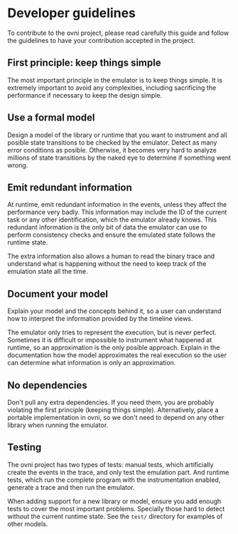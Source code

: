# Developer guidelines

To contribute to the ovni project, please read carefully this guide and
follow the guidelines to have your contribution accepted in the project.

## First principle: keep things simple

The most important principle in the emulator is to keep things simple.
It is extremely important to avoid any complexities, including
sacrificing the performance if necessary to keep the design simple.

## Use a formal model

Design a model of the library or runtime that you want to instrument and
all posible state transitions to be checked by the emulator. Detect
as many error conditions as posible. Otherwise, it becomes very hard to
analyze millions of state transitions by the naked eye to determine if
something went wrong.

## Emit redundant information

At runtime, emit redundant information in the events, unless they affect
the performance very badly. This information may include the ID of the
current task or any other identification, which the emulator already
knows. This redundant information is the only bit of data the emulator
can use to perform consistency checks and ensure the emulated state
follows the runtime state.

The extra information also allows a human to read the binary trace and
understand what is happening without the need to keep track of the
emulation state all the time.

## Document your model

Explain your model and the concepts behind it, so a user can understand
how to interpret the information provided by the timeline views.

The emulator only tries to represent the execution, but is never
perfect. Sometimes it is difficult or impossible to instrument what
happened at runtime, so an approximation is the only posible approach.
Explain in the documentation how the model approximates the real 
execution so the user can determine what information is only an
approximation.

## No dependencies

Don't pull any extra dependencies. If you need them, you are probably
violating the first principle (keeping things simple). Alternatively,
place a portable implementation in ovni, so we don't need to depend on
any other library when running the emulator.

## Testing

The ovni project has two types of tests: manual tests, which
artificially create the events in the trace, and only test the emulation
part. And runtime tests, which run the complete program with the
instrumentation enabled, generate a trace and then run the emulator.

When adding support for a new library or model, ensure you add enough
tests to cover the most important problems. Specially those hard to
detect without the current runtime state. See the `test/` directory for
examples of other models.

